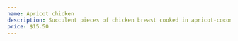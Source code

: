 ```yaml
---
name: Apricot chicken
description: Succulent pieces of chicken breast cooked in apricot-coconut sauce.
price: $15.50
---
```

